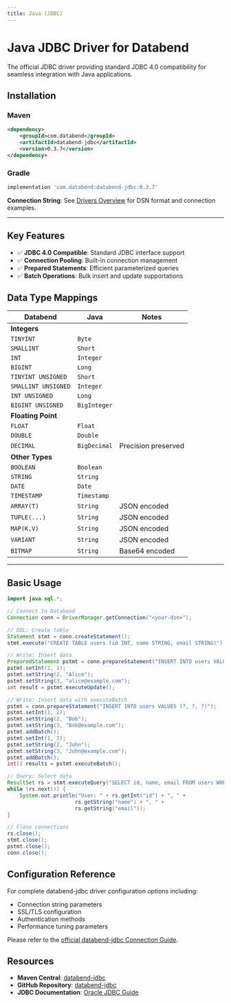 ```yaml
---
title: Java (JDBC)
---
```


# Java JDBC Driver for Databend

The official JDBC driver providing standard JDBC 4.0 compatibility for seamless integration with Java applications.

## Installation

### Maven

```xml
<dependency>
    <groupId>com.databend</groupId>
    <artifactId>databend-jdbc</artifactId>
    <version>0.3.7</version>
</dependency>
```

### Gradle

```gradle
implementation 'com.databend:databend-jdbc:0.3.7'
```

**Connection String**: See [Drivers Overview](./index.md#connection-string-dsn) for DSN format and connection examples.

---

## Key Features

- ✅ **JDBC 4.0 Compatible**: Standard JDBC interface support
- ✅ **Connection Pooling**: Built-in connection management
- ✅ **Prepared Statements**: Efficient parameterized queries
- ✅ **Batch Operations**: Bulk insert and update supportations

## Data Type Mappings

| Databend | Java | Notes |
|----------|------|---------|
| **Integers** | | |
| `TINYINT` | `Byte` | |
| `SMALLINT` | `Short` | |
| `INT` | `Integer` | |
| `BIGINT` | `Long` | |
| `TINYINT UNSIGNED` | `Short` | |
| `SMALLINT UNSIGNED` | `Integer` | |
| `INT UNSIGNED` | `Long` | |
| `BIGINT UNSIGNED` | `BigInteger` | |
| **Floating Point** | | |
| `FLOAT` | `Float` | |
| `DOUBLE` | `Double` | |
| `DECIMAL` | `BigDecimal` | Precision preserved |
| **Other Types** | | |
| `BOOLEAN` | `Boolean` | |
| `STRING` | `String` | |
| `DATE` | `Date` | |
| `TIMESTAMP` | `Timestamp` | |
| `ARRAY(T)` | `String` | JSON encoded |
| `TUPLE(...)` | `String` | JSON encoded |
| `MAP(K,V)` | `String` | JSON encoded |
| `VARIANT` | `String` | JSON encoded |
| `BITMAP` | `String` | Base64 encoded |

---

## Basic Usage

```java
import java.sql.*;

// Connect to Databend
Connection conn = DriverManager.getConnection("<your-dsn>");

// DDL: Create table
Statement stmt = conn.createStatement();
stmt.execute("CREATE TABLE users (id INT, name STRING, email STRING)");

// Write: Insert data
PreparedStatement pstmt = conn.prepareStatement("INSERT INTO users VALUES (?, ?, ?)");
pstmt.setInt(1, 1);
pstmt.setString(2, "Alice");
pstmt.setString(3, "alice@example.com");
int result = pstmt.executeUpdate();

// Write: Insert data with executeBatch
pstmt = conn.prepareStatement("INSERT INTO users VALUES (?, ?, ?)");
pstmt.setInt(1, 2);
pstmt.setString(2, "Bob");
pstmt.setString(3, "Bob@example.com");
pstmt.addBatch();
pstmt.setInt(1, 3);
pstmt.setString(2, "John");
pstmt.setString(3, "John@example.com");
pstmt.addBatch();
int[] results = pstmt.executeBatch();

// Query: Select data
ResultSet rs = stmt.executeQuery("SELECT id, name, email FROM users WHERE id = 1");
while (rs.next()) {
    System.out.println("User: " + rs.getInt("id") + ", " + 
                      rs.getString("name") + ", " + 
                      rs.getString("email"));
}

// Close connections
rs.close();
stmt.close();
pstmt.close();
conn.close();
```

## Configuration Reference

For complete databend-jdbc driver configuration options including:
- Connection string parameters
- SSL/TLS configuration
- Authentication methods
- Performance tuning parameters

Please refer to the [official databend-jdbc Connection Guide](https://github.com/databendlabs/databend-jdbc/blob/main/docs/Connection.md).

## Resources

- **Maven Central**: [databend-jdbc](https://repo1.maven.org/maven2/com/databend/databend-jdbc/)
- **GitHub Repository**: [databend-jdbc](https://github.com/databendlabs/databend-jdbc)
- **JDBC Documentation**: [Oracle JDBC Guide](https://docs.oracle.com/javase/tutorial/jdbc/)
